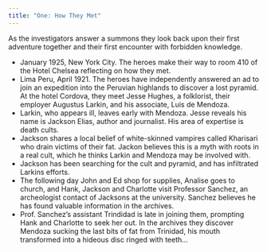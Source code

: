 ```yaml
---
title: "One: How They Met"
---
```

As the investigators answer a summons they look back upon their first adventure together and their first encounter with forbidden knowledge. 

* January 1925, New York City.  The heroes make their way to room 410 of the Hotel Chelsea reflecting on how they met. 
* Lima Peru, April 1921. The heroes have independently answered an ad to join an expedition into the Peruvian highlands to discover a lost pyramid.  At the hotel Cordova,  they meet Jesse Hughes, a folklorist, their employer Augustus Larkin, and his associate, Luis de Mendoza. 
* Larkin, who appears ill, leaves early with Mendoza. Jesse reveals his name is Jackson Elias, author and journalist. His area of expertise is death cults.  
* Jackson shares a local belief of white-skinned vampires called Kharisari who drain victims of their fat. Jackon believes this is a myth with roots in a real cult, which he thinks Larkin and Mendoza may be involved with. 
* Jackson has been searching for the cult and pyramid, and has infiltrated Larkins efforts. 
* The following day John and Ed shop for supplies, Analise goes to church, and Hank, Jackson and Charlotte visit Professor Sanchez, an archeologist contact of Jacksons at the university. Sanchez believes he has found valuable information in the archives.
* Prof. Sanchez’s assistant Trindidad is late in joining them, prompting Hank and Charlotte to seek her out. In the archives they discover Mendoza sucking the last bits of fat from Trinidad, his mouth transformed into a hideous disc ringed with teeth...
